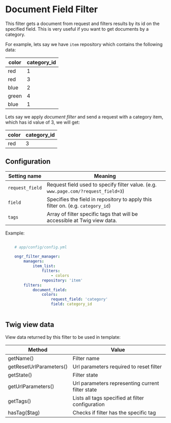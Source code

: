 Document Field Filter  
=====================  
This filter gets a document from request and filters results by its id on the specified field.
This is very useful if you want to get documents by a category.
  
For example, lets say we have `item` repository which contains the following data:
  

| color | category_id |
|-------|-------------|
| red   | 1           |
| red   | 3           |
| blue  | 2           |
| green | 4           |
| blue  | 1           |
  
Lets say we apply *document filter* and send a request with a category item, which has id value of 3, we will get:
  
| color | category_id |
|-------|-------------|
| red   | 3           |
  
Configuration  
-------------  
| Setting name           | Meaning                                                                              |
|------------------------|--------------------------------------------------------------------------------------|
| `request_field`        | Request field used to specify filter value. (e.g. `www.page.com/?request_field=3`)   |
| `field`                | Specifies the field in repository to apply this filter on. (e.g. `category_id`)      |
| `tags`                 | Array of filter specific tags that will be accessible at Twig view data.             |
  
Example:
  
```yaml
  
    # app/config/config.yml
  
    ongr_filter_manager:
        managers:
            item_list:
                filters:
                    - colors
                repository: 'item'
        filters:
            document_field:
                colors:
                    request_field: 'category'
                    field: category_id
  
```  

Twig view data
--------------
View data returned by this filter to be used in template:

| Method                  | Value                                            |
|-------------------------|--------------------------------------------------|
| getName()               | Filter name                                      |
| getResetUrlParameters() | Url parameters required to reset filter          |
| getState()              | Filter state                                     |
| getUrlParameters()      | Url parameters representing current filter state |
| getTags()               | Lists all tags specified at filter configuration |
| hasTag($tag)            | Checks if filter has the specific tag            |
